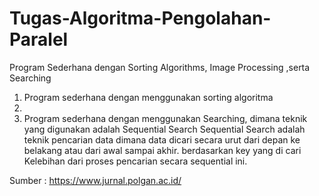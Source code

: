 # Tugas-Algoritma-Pengolahan-Paralel
Program Sederhana dengan Sorting Algorithms, Image Processing ,serta Searching

1. Program sederhana dengan menggunakan sorting algoritma 
2.
3. Program sederhana dengan menggunakan Searching, dimana teknik yang digunakan adalah Sequential Search 
Sequential Search adalah teknik pencarian data dimana data dicari secara urut dari depan ke belakang atau dari awal sampai akhir. berdasarkan key yang di cari Kelebihan dari proses pencarian secara sequential ini.

Sumber :
https://www.jurnal.polgan.ac.id/
